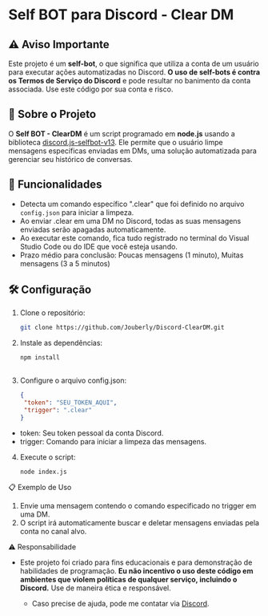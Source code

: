 # Self BOT para Discord - Clear DM

## ⚠️ Aviso Importante
Este projeto é um **self-bot**, o que significa que utiliza a conta de um usuário para executar ações automatizadas no Discord. **O uso de self-bots é contra os Termos de Serviço do Discord** e pode resultar no banimento da conta associada. Use este código por sua conta e risco.

## 📜 Sobre o Projeto
O **Self BOT - ClearDM** é um script programado em **node.js** usando a biblioteca [discord.js-selfbot-v13](https://github.com/aiko-chan-ai/discord.js-selfbot-v13). Ele permite que o usuário limpe mensagens específicas enviadas em DMs, uma solução automatizada para gerenciar seu histórico de conversas.

## 🚀 Funcionalidades
- Detecta um comando específico ".clear" que foi definido no arquivo `config.json` para iniciar a limpeza.
- Ao enviar .clear em uma DM no Discord, todas as suas mensagens enviadas serão apagadas automaticamente.
- Ao executar este comando, fica tudo registrado no terminal do Visual Studio Code ou do IDE que você esteja usando.
- Prazo médio para conclusão: Poucas mensagens (1 minuto), Muitas mensagens (3 a 5 minutos)

## 🛠️ Configuração
1. Clone o repositório:
   ```bash
   git clone https://github.com/Jouberly/Discord-ClearDM.git

2. Instale as dependências:
   ```bash
   npm install
  
3. Configure o arquivo config.json:
   ```json
   {
    "token": "SEU_TOKEN_AQUI",
    "trigger": ".clear"
   }

 - token: Seu token pessoal da conta Discord.
 - trigger: Comando para iniciar a limpeza das mensagens.

4. Execute o script:
   ```bash
   node index.js

📋 Exemplo de Uso
1. Envie uma mensagem contendo o comando especificado no trigger em uma DM.
2. O script irá automaticamente buscar e deletar mensagens enviadas pela conta no canal alvo.

⚠️ Responsabilidade
- Este projeto foi criado para fins educacionais e para demonstração de habilidades de programação. **Eu não incentivo o uso deste código em ambientes que violem políticas de qualquer serviço, incluindo o Discord.** Use de maneira ética e responsável.


   - Caso precise de ajuda, pode me contatar via [Discord](https://discord.com/users/1291470900557910102).




